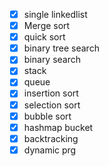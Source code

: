 * [X] single linkedlist
* [X] Merge sort
* [X] quick sort
* [X] binary tree search
* [X] binary search
* [X] stack
* [X] queue
* [X] insertion sort
* [X] selection sort
* [X] bubble sort
* [X] hashmap bucket
* [X] backtracking
* [X] dynamic prg
